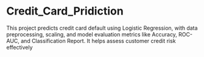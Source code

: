 # Credit_Card_Pridiction
This project predicts credit card default using Logistic Regression, with data preprocessing, scaling, and model evaluation metrics like Accuracy, ROC-AUC, and Classification Report. It helps assess customer credit risk effectively

